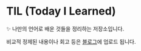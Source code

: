 # TIL (Today I Learned)
✨ 나만의 언어로 배운 것들을 정리하는 저장소입니다.

비교적 정제된 내용이나 회고 등은 [블로그](https://dev-jeongmin.tistory.com/)에 업로드 됩니다.
